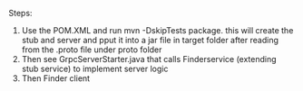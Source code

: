 Steps: 
1) Use the POM.XML and run mvn -DskipTests package.
this will create the stub and server and pput it into a jar file in target folder after reading from the  .proto file under proto folder
2) Then see GrpcServerStarter.java that calls Finderservice (extending stub service) to implement server logic
3) Then Finder client 